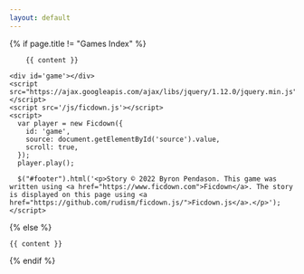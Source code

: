 ```yaml
---
layout: default
---
```


{% if page.title != "Games Index" %}

        {{ content }}

    <div id='game'></div>
    <script src="https://ajax.googleapis.com/ajax/libs/jquery/1.12.0/jquery.min.js"></script>
    <script src='/js/ficdown.js'></script>
    <script>
      var player = new Ficdown({
        id: 'game',
        source: document.getElementById('source').value,
        scroll: true,
      });
      player.play();

      $("#footer").html('<p>Story © 2022 Byron Pendason. This game was written using <a href="https://www.ficdown.com">Ficdown</a>. The story is displayed on this page using <a href="https://github.com/rudism/ficdown.js/">Ficdown.js</a>.</p>');
    </script>

{% else %}

    {{ content }}

{% endif %}
